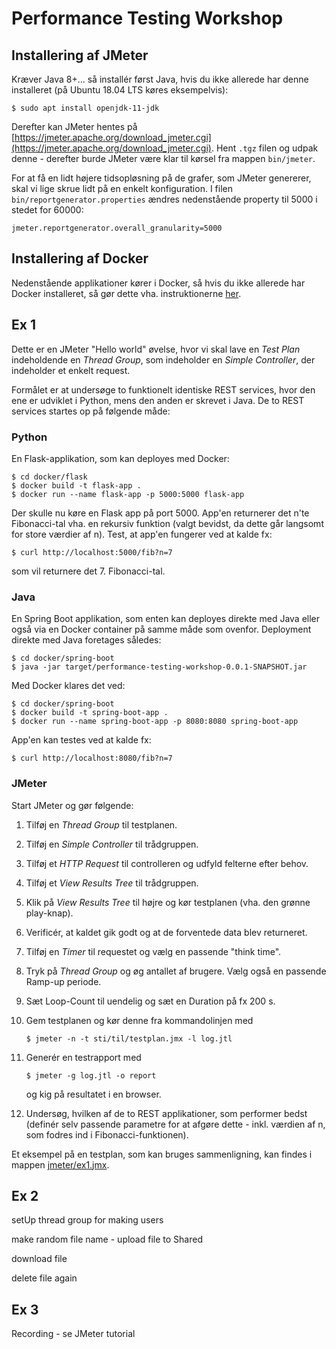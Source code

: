 # Performance Testing Workshop

## Installering af JMeter
Kræver Java 8+... så installér først Java, hvis du ikke allerede har denne installeret (på Ubuntu 18.04 LTS køres eksempelvis):
```
$ sudo apt install openjdk-11-jdk
```
Derefter kan JMeter hentes på [https://jmeter.apache.org/download_jmeter.cgi](https://jmeter.apache.org/download_jmeter.cgi). Hent `.tgz` filen og udpak denne - derefter burde JMeter være klar til kørsel fra mappen `bin/jmeter`.

For at få en lidt højere tidsopløsning på de grafer, som JMeter genererer, skal vi lige 
skrue lidt på en enkelt konfiguration. I filen `bin/reportgenerator.properties` ændres 
nedenstående property til 5000 i stedet for 60000:
```
jmeter.reportgenerator.overall_granularity=5000
```

## Installering af Docker
Nedenstående applikationer kører i Docker, så hvis du ikke allerede har Docker installeret, så gør 
dette vha. instruktionerne [her](https://docs.docker.com/install/linux/docker-ce/ubuntu/).


## Ex 1
Dette er en JMeter "Hello world" øvelse, hvor vi skal lave en _Test Plan_ indeholdende en 
_Thread Group_, som indeholder en _Simple Controller_, der indeholder et enkelt request.

Formålet er at undersøge to funktionelt identiske REST services, hvor den ene er udviklet 
i Python, mens den anden er skrevet i Java. De to REST services startes op på følgende måde:

### Python

En Flask-applikation, som kan deployes med Docker:
```
$ cd docker/flask
$ docker build -t flask-app .
$ docker run --name flask-app -p 5000:5000 flask-app
```
Der skulle nu køre en Flask app på port 5000. App'en returnerer det n'te Fibonacci-tal 
vha. en rekursiv funktion (valgt bevidst, da dette går langsomt for store værdier af n). 
Test, at app'en fungerer ved at kalde fx:
```
$ curl http://localhost:5000/fib?n=7
```
som vil returnere det 7. Fibonacci-tal.

### Java
En Spring Boot applikation, som enten kan deployes direkte med Java eller også via en 
Docker container på samme måde som ovenfor. Deployment direkte med Java foretages således:
```
$ cd docker/spring-boot
$ java -jar target/performance-testing-workshop-0.0.1-SNAPSHOT.jar
```
Med Docker klares det ved:
```
$ cd docker/spring-boot
$ docker build -t spring-boot-app .
$ docker run --name spring-boot-app -p 8080:8080 spring-boot-app
```

App'en kan testes ved at kalde fx:
```
$ curl http://localhost:8080/fib?n=7
```

### JMeter

Start JMeter og gør følgende:

1. Tilføj en _Thread Group_ til testplanen.
2. Tilføj en _Simple Controller_ til trådgruppen.
3. Tilføj et _HTTP Request_ til controlleren og udfyld felterne efter behov.
4. Tilføj et _View Results Tree_ til trådgruppen.
5. Klik på _View Results Tree_ til højre og kør testplanen (vha. den grønne play-knap).
6. Verificér, at kaldet gik godt og at de forventede data blev returneret.
7. Tilføj en _Timer_ til requestet og vælg en passende "think time".
8. Tryk på _Thread Group_ og øg antallet af brugere. Vælg også en passende Ramp-up periode.
9. Sæt Loop-Count til uendelig og sæt en Duration på fx 200 s.
10. Gem testplanen og kør denne fra kommandolinjen med

    ```
    $ jmeter -n -t sti/til/testplan.jmx -l log.jtl
    ```
    
11. Generér en testrapport med

    ```
    $ jmeter -g log.jtl -o report
    ```

    og kig på resultatet i en browser.
    
12. Undersøg, hvilken af de to REST applikationer, som performer bedst (definér selv 
    passende parametre for at afgøre dette - inkl. værdien af n, som fodres ind i 
    Fibonacci-funktionen).

Et eksempel på en testplan, som kan bruges sammenligning, kan findes i mappen [jmeter/ex1.jmx](jmeter/ex1.jmx).


## Ex 2

setUp thread group for making users

make random file name - upload file to Shared

download file

delete file again

## Ex 3
Recording - se JMeter tutorial